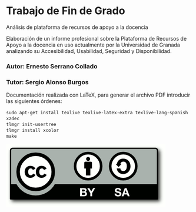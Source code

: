 # Trabajo de Fin de Grado

Análisis de plataforma de recursos de apoyo a la docencia

Elaboración de un informe profesional sobre la Plataforma de Recursos de Apoyo a la docencia en uso actualmente por la Universidad de Granada analizando su Accesibilidad, Usabilidad, Seguridad y Disponibilidad.

### Autor: Ernesto Serrano Collado
### Tutor: Sergio Alonso Burgos

Documentación realizada con LaTeX, para generar el archivo PDF introducir las siguientes órdenes:

```
sudo apt-get install texlive texlive-latex-extra texlive-lang-spanish xzdec
tlmgr init-usertree
tlmgr install xcolor
make
```

![CC](images/CC-SA-logo.png)
